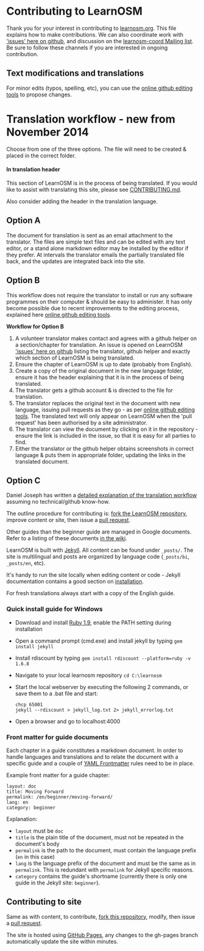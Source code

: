 # Contributing to LearnOSM

Thank you for your interest in contributing to [learnosm.org](http://learnosm.org). This file explains how to make
contributions. We can also coordinate work with ['issues' here on github](https://github.com/hotosm/learnosm/issues?state=open), and discussion on the [learnosm-coord Mailing list](https://lists.openstreetmap.org/listinfo/learnosm-coord). Be sure to follow these channels if you are interested in ongoing contribution. 

## Text modifications and translations

For minor edits (typos, spelling, etc), you can use the [online github editing tools](https://help.github.com/articles/editing-files-in-another-user-s-repository/) to propose changes.

# Translation workflow - new from November 2014  
Choose from one of the three options. The file will need to be created & placed in the correct folder.   

#### In translation header

This section of LearnOSM is in the process of being translated. If you would like to assist with translating this site, please see [CONTRIBUTING.md](https://github.com/hotosm/learnosm/blob/gh-pages/CONTRIBUTING.md).

Also consider adding the header in the translation language.


## Option A  
The document for translation is sent as an email attachment to the translator. The files are simple text files and can be edited with any text editor, or a stand alone markdown editor may be installed by the editor if they prefer. At intervals the translator emails the partially translated file back, and the updates are integrated back into the site.   

## Option B
This workflow does not require the translator to install or run any software programmes on their computer & should be easy to administer. It has only become possible due to recent improvements to the editing process, explained here [online github editing tools](https://help.github.com/articles/editing-files-in-another-user-s-repository/).  

**Workflow for Option B**  
1.  A volunteer translator makes contact and agrees with a github helper on a section/chapter for translation. An issue is opened on LearnOSM ['issues' here on github](https://github.com/hotosm/learnosm/issues?state=open) listing the translator, github helper and exactly which section of LearnOSM is being translated.  
2.  Ensure the chapter of LearnOSM is up to date (probably from English).  
3.  Create a copy of the original document in the new language folder, ensure it has the header explaining that it is in the process of being translated.  
4.  The translator gets a github account & is directed to the file for translation.  
5.  The translator replaces the original text in the document with new language, issuing pull requests as they go - as per [online github editing tools](https://help.github.com/articles/editing-files-in-another-user-s-repository/). The translated text will only appear on LearnOSM when the 'pull request' has been authorised by a site administrator.  
6.  The translator can view the document by clicking on it in the repository - ensure the link is included in the issue, so that it is easy for all parties to find.    
7.  Either the translator or the github helper obtains screenshots in correct language & puts them in appropriate folder, updating the links in the translated document.  


## Option C  
Daniel Joseph has written a [detailed explanation of the translation workflow](https://github.com/AmericanRedCross/Guides/blob/master/TranslationWorkflow_LearnOSM/translatorWorkflow.md) assuming no technical/github know-how.

The outline procedure for contributing is: [fork the LearnOSM repository](https://help.github.com/articles/fork-a-repo), improve content or site, then issue a [pull request](https://help.github.com/articles/using-pull-requests).

Other guides than the beginner guide are managed in Google documents. Refer to a listing of these documents [in the wiki](https://github.com/hotosm/learnosm/wiki/_pages).

LearnOSM is built with [Jekyll](http://jekyllrb.com/). All content can be found under `_posts/`. The site is multilingual and posts are organized by language code (`_posts/bi`, `_posts/en`, etc).

It's handy to run the site locally when editing content or code - Jekyll documentation contains a good section on [installation](http://jekyllrb.com/docs/installation/).

For fresh translations always start with a copy of the English guide.

### Quick install guide for Windows

- Download and install [Ruby 1.9](http://rubyinstaller.org/downloads/), enable the PATH setting during installation
- Open a command prompt (cmd.exe) and install jekyll by typing `gem install jekyll`
- Install rdiscount by typing `gem install rdiscount --platform=ruby -v 1.6.8`
- Navigate to your local learnosm repository `cd C:\learnosm`
- Start the local webserver by executing the following 2 commands, or save them to a .bat file and start:

	```
    chcp 65001
    jekyll --rdiscount > jekyll_log.txt 2> jekyll_errorlog.txt
    ```

- Open a browser and go to localhost:4000

### Front matter for guide documents

Each chapter in a guide constitutes a markdown document. In order to handle languages and translations and to relate the document with a specific guide and a couple of [YAML Frontmatter](https://github.com/mojombo/jekyll/wiki/YAML-Front-Matter) rules need to be in place.

Example front matter for a guide chapter:

    layout: doc
    title: Moving Forward
    permalink: /en/beginner/moving-forward/
    lang: en
    category: beginner

Explanation:

- `layout` must be `doc`
- `title` is the plain title of the document, must not be repeated in the document's body
- `permalink` is the path to the document, must contain the language prefix (`en` in this case)
- `lang` is the language prefix of the document and must be the same as in `permalink`. This is redundant with `permalink` for Jekyll specific reasons.
- `category` contains the guide's shortname (currently there is only one guide in the Jekyll site: `beginner`).

## Contributing to site

Same as with content, to contribute, [fork this repository](https://help.github.com/articles/fork-a-repo), modify, then issue a [pull request](https://help.github.com/articles/using-pull-requests).

The site is hosted using [GitHub Pages](http://pages.github.com/), any changes to the gh-pages branch automatically update the site within minutes.
